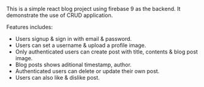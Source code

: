This is a simple react blog project using firebase 9 as the backend. It demonstrate the use of CRUD application.

Features includes:

- Users signup & sign in with email & password.
- Users can set a username & upload a profile image.
- Only authenticated users can create post with title, contents & blog post image.
- Blog posts shows aditional timestamp, author.
- Authenticated users can delete or update their own post.
- Users can also like & dislike post.
